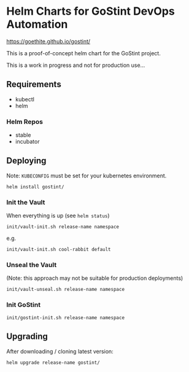 # Helm Charts for GoStint DevOps Automation

https://goethite.github.io/gostint/

This is a proof-of-concept helm chart for the GoStint project.

This is a work in progress and not for production use...

## Requirements
* kubectl
* helm

### Helm Repos
* stable
* incubator

## Deploying
Note: `KUBECONFIG` must be set for your kubernetes environment.

```
helm install gostint/
```
### Init the Vault
When everything is up (see `helm status`)
```
init/vault-init.sh release-name namespace
```
e.g.
```
init/vault-init.sh cool-rabbit default
```

### Unseal the Vault
(Note: this approach may not be suitable for production deployments)
```
init/vault-unseal.sh release-name namespace
```

### Init GoStint
```
init/gostint-init.sh release-name namespace
```

## Upgrading
After downloading / cloning latest version:
```
helm upgrade release-name gostint/
```
